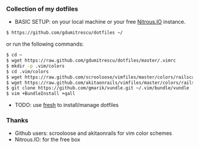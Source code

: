 ### Collection of my dotfiles

 - BASIC SETUP: on your local machine or your free [Nitrous.IO](http://nitrous.io) instance.
 
 ```bash
 $ https://github.com/gdumitrescu/dotfiles ~/
 ```
 or run the following commands:
 
 ```bash
 $ cd ~
 $ wget https://raw.github.com/gdumitrescu/dotfiles/master/.vimrc
 $ mkdir -p .vim/colors
 $ cd .vim/colors
 $ wget https://raw.github.com/scrooloose/vimfiles/master/colors/railscasts.vim
 $ wget https://raw.github.com/akitaonrails/vimfiles/master/colors/railscasts2.vim
 $ git clone https://github.com/gmarik/vundle.git ~/.vim/bundle/vundle
 $ vim +BundleInstall +qall
 ```
 
 - TODO: use [fresh](https://github.com/freshshell/fresh) to install/manage dotfiles

### Thanks
 - Github users: scrooloose and akitaonrails for vim color schemes
 - Nitrous.IO: for the free box

